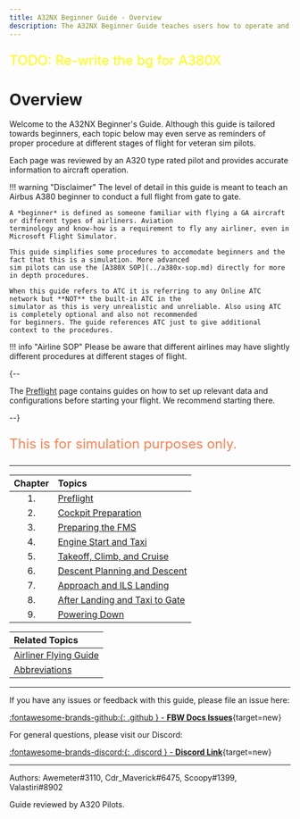 ```yaml
---
title: A32NX Beginner Guide - Overview
description: The A32NX Beginner Guide teaches users how to operate and fly the FlyByWire A32NX aircraft.
---
```


<link rel="stylesheet" href="../../../stylesheets/toc-tables.css">

<p style="color:yellow; font-size:24px;">TODO: Re-write the bg for A380X</p>

# Overview

Welcome to the A32NX Beginner's Guide. Although this guide is tailored towards beginners, each topic below may even
serve as reminders of proper procedure at different stages of flight for veteran sim pilots.

Each page was reviewed by an A320 type rated pilot and provides accurate information to aircraft operation.

!!! warning "Disclaimer"
    The level of detail in this guide is meant to teach an Airbus A380 beginner to conduct a full flight from gate to 
    gate. 

    A *beginner* is defined as someone familiar with flying a GA aircraft or different types of airliners. Aviation 
    terminology and know-how is a requirement to fly any airliner, even in Microsoft Flight Simulator.

    This guide simplifies some procedures to accomodate beginners and the fact that this is a simulation. More advanced 
    sim pilots can use the [A380X SOP](../a380x-sop.md) directly for more in depth procedures. 

    When this guide refers to ATC it is referring to any Online ATC network but **NOT** the built-in ATC in the 
    simulator as this is very unrealistic and unreliable. Also using ATC is completely optional and also not recommended
    for beginners. The guide references ATC just to give additional context to the procedures.

!!! info "Airline SOP"
    Please be aware that different airlines may have slightly different procedures at different stages of flight.

{--

The [Preflight](01_preflight.md) page contains guides on how to set up relevant data and configurations before starting
your flight. We recommend starting there.

--}

<p style="color:coral; font-size:24px;">This is for simulation purposes only.</p>

---

| Chapter | Topics                                                   |
|:-------:|:---------------------------------------------------------|
|   1.    | [Preflight](01_preflight.md)                             |
|   2.    | [Cockpit Preparation](02_cockpit-preparation.md)         |
|   3.    | [Preparing the FMS](03_preparing-fms.md)                 |
|   4.    | [Engine Start and Taxi](04_engine-start-taxi.md)         |
|   5.    | [Takeoff, Climb, and Cruise](05_takeoff-climb-cruise.md) |
|   6.    | [Descent Planning and Descent](06_descent.md)            |
|   7.    | [Approach and ILS Landing](07_landing.md)                |
|   8.    | [After Landing and Taxi to Gate](08_after-landing.md)    |
|   9.    | [Powering Down](09_powering-down.md)                     |

| Related Topics                                                            |
|:--------------------------------------------------------------------------|
| [Airliner Flying Guide](../../airliner/airliner-flying-guide/overview.md) |                                             |
| [Abbreviations](../../airliner/abbreviations.md)                          |

---

If you have any issues or feedback with this guide, please file an issue here:

[:fontawesome-brands-github:{: .github } -  **FBW Docs Issues**](https://github.com/flybywiresim/docs/issues){target=new}

For general questions, please visit our Discord:

[:fontawesome-brands-discord:{: .discord } - **Discord Link**](https://discord.gg/flybywire){target=new}

---

Authors: Awemeter#3110, Cdr_Maverick#6475, Scoopy#1399, Valastiri#8902

Guide reviewed by A320 Pilots.
